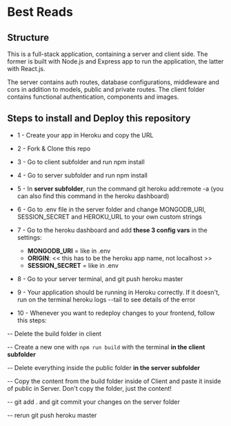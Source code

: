 # Best Reads

## Structure

This is a full-stack application, containing a server and client side. The former is built with Node.js and Express app to run the application, the latter with React.js.

The server contains auth routes, database configurations, middleware and cors in addition to models, public and private routes. The client folder contains functional authentication, components and images.


## Steps to install and Deploy this repository

- 1 - Create your app in Heroku and copy the URL

- 2 - Fork & Clone this repo

- 3 - Go to client subfolder and run npm install

- 4 - Go to server subfolder and run npm install

- 5 - In **server subfolder**, run the command git heroku add:remote -a <your app name> (you can also find this command in the heroku dashboard)

- 6 - Go to .env file in the server folder and change MONGODB_URI, SESSION_SECRET and HEROKU_URL to your own custom strings

- 7 - Go to the heroku dashboard and add **these 3 config vars** in the settings: 
  - **MONGODB_URI** = like in .env
  - **ORIGIN**:  << this has to be the heroku app name, not localhost >>
  - **SESSION_SECRET** = like in .env

- 8 - Go to your server terminal, and git push heroku master

- 9 - Your application should be running in Heroku correctly. If it doesn't, run on the terminal heroku logs --tail to see details of the error

- 10 - Whenever you want to redeploy changes to your frontend, follow this steps:

-- Delete the build folder in client

-- Create a new one with `npm run build` with the terminal **in the client subfolder**

-- Delete everything inside the public folder **in the server subfolder**

-- Copy the content from the build folder inside of Client and paste it inside of public in Server. Don't copy the folder, just the content!

-- git add . and git commit your changes on the server folder

-- rerun git push heroku master
